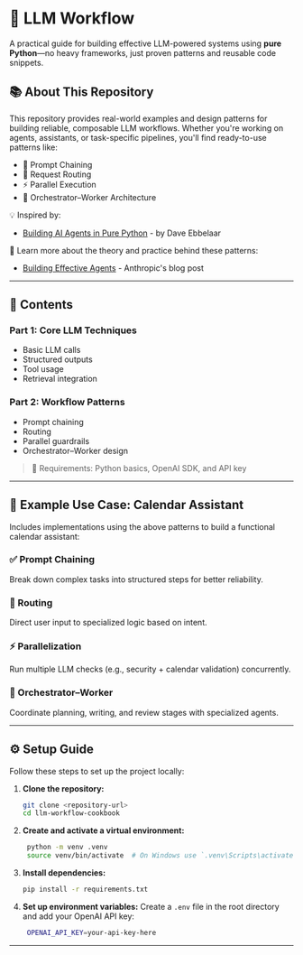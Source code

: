 # 🧠 LLM Workflow

A practical guide for building effective LLM-powered systems using **pure Python**—no heavy frameworks, just proven patterns and reusable code snippets.

## 📚 About This Repository

This repository provides real-world examples and design patterns for building reliable, composable LLM workflows. Whether you're working on agents, assistants, or task-specific pipelines, you'll find ready-to-use patterns like:

- 🔗 Prompt Chaining  
- 🔀 Request Routing  
- ⚡ Parallel Execution  
- 🤖 Orchestrator–Worker Architecture


💡 Inspired by:
- [Building AI Agents in Pure Python](https://www.youtube.com/watch?v=bZzyPscbtI8) - by Dave Ebbelaar

🔗 Learn more about the theory and practice behind these patterns:
- [Building Effective Agents](https://www.anthropic.com/research/building-effective-agents) - Anthropic's blog post

---

## 🧩 Contents

### Part 1: Core LLM Techniques  
- Basic LLM calls  
- Structured outputs  
- Tool usage  
- Retrieval integration  

### Part 2: Workflow Patterns  
- Prompt chaining  
- Routing  
- Parallel guardrails  
- Orchestrator–Worker design  

> 🔧 Requirements: Python basics, OpenAI SDK, and API key

---

## 🔁 Example Use Case: Calendar Assistant

Includes implementations using the above patterns to build a functional calendar assistant:

### ✅ Prompt Chaining  
Break down complex tasks into structured steps for better reliability.

### 🔀 Routing  
Direct user input to specialized logic based on intent.

### ⚡ Parallelization  
Run multiple LLM checks (e.g., security + calendar validation) concurrently.

### 🤖 Orchestrator–Worker  
Coordinate planning, writing, and review stages with specialized agents.

---

## ⚙️ Setup Guide

Follow these steps to set up the project locally:

1. **Clone the repository:**
   ```bash
   git clone <repository-url>
   cd llm-workflow-cookbook

2. **Create and activate a virtual environment:**
   ```bash
    python -m venv .venv
    source venv/bin/activate  # On Windows use `.venv\Scripts\activate`

3. **Install dependencies:**
   ```bash
   pip install -r requirements.txt

4. **Set up environment variables:**
    Create a `.env` file in the root directory and add your OpenAI API key:
   ```bash
    OPENAI_API_KEY=your-api-key-here

---
